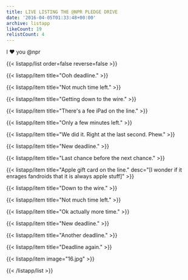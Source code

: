 ```yaml
---
title: LIVE LISTING THE @NPR PLEDGE DRIVE
date: '2016-04-05T01:33:48+00:00'
archive: listapp
likeCount: 19
relistCount: 4
---
```


I ❤️ you @npr

{{< listapp/list order=false reverse=false >}}

   {{< listapp/item title="Ooh deadline." >}}

   {{< listapp/item title="Not much time left." >}}

   {{< listapp/item title="Getting down to the wire." >}}

   {{< listapp/item title="There's a fee iPad on the line." >}}

   {{< listapp/item title="Only a few minutes left." >}}

   {{< listapp/item title="We did it. Right at the last second. Phew." >}}

   {{< listapp/item title="New deadline." >}}

   {{< listapp/item title="Last chance before the next chance." >}}

   {{< listapp/item title="Apple gift card on the line."
      desc="[I wonder if it enrages fandroids that it is always apple stuff]" >}}

   {{< listapp/item title="Down to the wire." >}}

   {{< listapp/item title="Not much time left." >}}

   {{< listapp/item title="Ok actually more time." >}}

   {{< listapp/item title="New deadline." >}}

   {{< listapp/item title="Another deadline." >}}

   {{< listapp/item title="Deadline again." >}}

   {{< listapp/item
      image="16.jpg" >}}

{{< /listapp/list >}}
